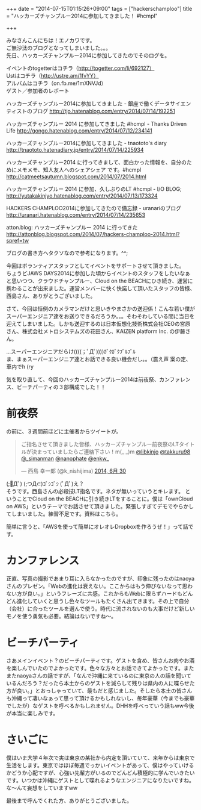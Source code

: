 +++
date = "2014-07-15T01:15:26+09:00"
tags = ["hackerschamploo"]
title = "ハッカーズチャンプルー2014に参加してきました！ #hcmpl"

+++

みなさんこんにちは！エノカワです。  
ご無沙汰のブログとなってしまいました。。。  
先日、ハッカーズチャンプルー2014に参加してきたのでそのログを。

イベントのtogetterはコチラ（http://togetter.com/li/692127）  
Ustはコチラ（http://ustre.am/1fvYY）  
アルバムはコチラ（on.fb.me/1mXNVJd）  
ゲスト／参加者のレポート

ハッカーズチャンプルー2014に参加してきました - 銀座で働くデータサイエンティストのブログ   http://tjo.hatenablog.com/entry/2014/07/14/192251

ハッカーズチャンプルー 2014 に参加してきました #hcmpl - Thanks Driven Life   http://gongo.hatenablog.com/entry/2014/07/12/234141

ハッカーズチャンプルー2014に参加してきました - tnaototo's diary   http://tnaototo.hatenadiary.jp/entry/2014/07/14/225934

ハッカーズチャンプルー2014 に行ってきまして、面白かった情報を、自分のためにメモメモ、知人友人へのシェアシェア です。#hcmpl  
http://catmeetsautumn.blogspot.com/2014/07/2014.html

ハッカーズチャンプルー 2014 に参加、久しぶりのLT #hcmpl - I/O BLOG;   http://yutakakinjyo.hatenablog.com/entry/2014/07/13/173324

HACKERS CHAMPLOO2014に参加してきたので備忘録 - uranariのブログ   http://uranari.hatenablog.com/entry/2014/07/14/235653

atton.blog: ハッカーズチャンプルー 2014 に行ってきた   http://attonblog.blogspot.com/2014/07/hackers-champloo-2014.html?spref=tw

ブログの書き方ヘタクソなので参考になります。^^;

今回はボランティアスタッフとしてイベントをサポートさせて頂きました。  
ちょうどJAWS DAYS2014に参加した頃からイベントのスタッフをしたいなぁと思いつつ、クラウドチャンプルー、Cloud on the BEACHにひき続き、運営に携わることが出来ました。運営メンバーに快く快諾して頂いたスタッフの皆様、西島さん、ありがとうございました。


さて、今回は恒例のカメラマンだけと思いきやまさかの送迎係！こんな若い僕がスーパーエンジニア達をお送りできるだろうか。。。そわそわしている間に当日を迎えてしまいました。しかも送迎するのは日本仮想化技術株式会社CEOの宮原さん、株式会社メトロシステムズの花田さん、KAIZEN platform Inc. の伊藤さん。


...スーパーエンジニアだらけ((((；ﾟДﾟ))))ｶﾞｸｶﾞｸﾌﾞﾙﾌﾞﾙ  
ま、まぁスーパーエンジニア達とお話できる良い機会だし。。（震え声
案の定、車内でh (ry


気を取り直して、今回のハッカーズチャンプルー2014は前夜祭、カンファレンス、ビーチパーティの３部構成でした！！


# 前夜祭
の前に、３週間前ほどに主催者からツイートが。

<blockquote class="twitter-tweet" lang="ja"><p lang="ja" dir="ltr">ご指名させて頂きました皆様、ハッカーズチャンプルー前夜祭のLTタイトルが決まっていましたらご連絡下さい！m(_ _)m&#10;&#10;<a href="https://twitter.com/libkinjo">@libkinjo</a>&#10;<a href="https://twitter.com/takkuru98">@takkuru98</a>&#10;<a href="https://twitter.com/_simanman">@_simanman</a>&#10;<a href="https://twitter.com/nanophate">@nanophate</a>&#10;<a href="https://twitter.com/enkw_">@enkw_</a></p>&mdash; 西島 幸一郎 (@k_nishijima) <a href="https://twitter.com/k_nishijima/status/483589076847562752">2014, 6月 30</a></blockquote>
<script async src="//platform.twitter.com/widgets.js" charset="utf-8"></script>


(;ﾟДﾟ) (;つД⊂)ｺﾞｼｺﾞｼ (ﾟДﾟ)え？  
そうです。西島さんの必殺技LT指名です。ネタが無いっていうとキレます。 ということでCloud on the BEACHに引き続きLTをすることに。僕は「ownCloud on AWS」というテーマでお話させて頂きました。緊張しすぎてデモでやらかしてしまいました。練習不足です。資料はこちら。
<script async class="speakerdeck-embed" data-id="b6c0d330eb97013123dd0a9d819df929" data-ratio="1.77777777777778" src="//speakerdeck.com/assets/embed.js"></script>

簡単に言うと、「AWSを使って簡単にオレオレDropboxを作ろうぜ！」って話です。


# カンファレンス
正直、写真の撮影であまり耳に入らなかったのですが、印象に残ったのはnaoyaさんのプレゼン。「Webの進化は衰えない。ここからはもう伸びないなって思わない方が良い。」というフレーズに共感。これからもWebに限らずハードもどんどん進化していくと思うし色々なツールもたくさん出てきます。その上で自分（会社）に合ったツールを選んで使う。時代に流されないのも大事だけど新しいモノを使う勇気も必要。結論はないですね〜。


# ビーチパーティ
さあメインイベント？のビーチパーティです。ゲストを含め、皆さんお肉やお酒を楽しんでいたのでよかったです。色々な方々とお話できてよかったです。またまたnaoyaさんの話ですが、「なんで沖縄に来ているのに東京の人の話を聞いているんだろう？だったら本土からのゲストを減らして残りは県内の人に喋らせた方が良い。」とおっしゃっていて、最もだと感じました。そしたら本土の皆さんも沖縄って凄いなぁって思って頂けるかもしれないし、毎年豪華（今までも豪華でしたが）なゲストを呼べるかもしれません。DHHを呼べっていう話もww今後が本当に楽しみです。


# さいごに
僕はいま大学４年次で実は東京の某社から内定を頂いていて、来年からは東京で生活をします。東京ではほぼ毎週でっかいイベントがあって、僕はやっていけるかどうか心配ですが、心強い先輩方がいるのでどんどん積極的に学んでいきたいです。いつかは沖縄にゲストとして喋れるようなエンジニアになりたいですね。な〜んて妄想をしていますww


最後まで呼んでくれた方、ありがとうございました。
